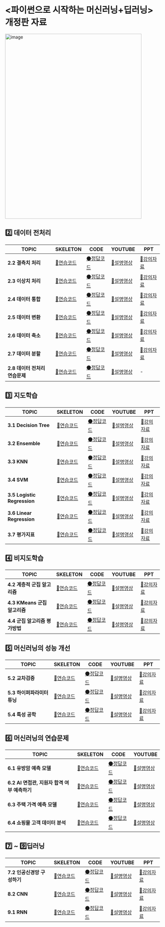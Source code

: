 # <파이썬으로 시작하는 머신러닝+딥러닝> 개정판 자료

<img width="444" height="600" alt="image" src="https://github.com/user-attachments/assets/388d2ae6-8b70-49de-bf8f-da83e50dabe0" />


## :two: 데이터 전처리
TOPIC | SKELETON | CODE | YOUTUBE | PPT
---|---|---|---|---
**2.2 결측치 처리** |[:radio_button:연습코드](https://github.com/zzhining/python_ml_dl2/blob/main/2_2_na_exercise_skeleton.ipynb) | [:black_circle:정답코드](https://github.com/zzhining/python_ml_dl2/blob/main/answer/2_2_na_exercise.ipynb) | [:movie_camera:설명영상]() | [:page_facing_up:강의자료]() 
**2.3 이상치 처리** |[:radio_button:연습코드](https://github.com/zzhining/python_ml_dl2/blob/main/2_3_outlier_exercise_skeleton.ipynb) | [:black_circle:정답코드](https://github.com/zzhining/python_ml_dl2/blob/main/answer/2_3_outlier_exercise.ipynb) | [:movie_camera:설명영상]() | [:page_facing_up:강의자료]() 
**2.4 데이터 통합** |[:radio_button:연습코드](https://github.com/zzhining/python_ml_dl2/blob/main/2_4_merge_exercise_skeleton.ipynb) | [:black_circle:정답코드](https://github.com/zzhining/python_ml_dl2/blob/main/answer/2_4_merge_exercise.ipynb) | [:movie_camera:설명영상]() | [:page_facing_up:강의자료]() 
**2.5 데이터 변환** |[:radio_button:연습코드](https://github.com/zzhining/python_ml_dl2/blob/main/2_5_exercise_skeleton.ipynb) | [:black_circle:정답코드](https://github.com/zzhining/python_ml_dl2/blob/main/answer/2_5_exercise.ipynb) | [:movie_camera:설명영상]() | [:page_facing_up:강의자료]() 
**2.6 데이터 축소** |[:radio_button:연습코드](https://github.com/zzhining/python_ml_dl2/blob/main/2_6_exercise_skeleton.ipynb) | [:black_circle:정답코드](https://github.com/zzhining/python_ml_dl2/blob/main/answer/2_6_exercise.ipynb) | [:movie_camera:설명영상]() | [:page_facing_up:강의자료]() 
**2.7 데이터 분할** |[:radio_button:연습코드](https://github.com/zzhining/python_ml_dl2/blob/main/2_7_exercise_skeleton.ipynb) | [:black_circle:정답코드](https://github.com/zzhining/python_ml_dl2/blob/main/answer/2_7_exercise.ipynb) | [:movie_camera:설명영상]() | [:page_facing_up:강의자료]() 
**2.8 데이터 전처리 연습문제** |[:radio_button:연습코드](https://github.com/zzhining/python_ml_dl2/blob/main/2_8_exercise_skeleton.ipynb) | [:black_circle:정답코드](https://github.com/zzhining/python_ml_dl2/blob/main/answer/2_8_exercise.ipynb) | [:movie_camera:설명영상]() | -

## :three: 지도학습
TOPIC | SKELETON | CODE | YOUTUBE | PPT
---|---|---|---|---
**3.1 Decision Tree** |[:radio_button:연습코드](https://github.com/zzhining/python_ml_dl2/blob/main/3_1_decisiontree_exercise_skeleton.ipynb) | [:black_circle:정답코드](https://github.com/zzhining/python_ml_dl2/blob/main/answer/3_1_decisiontree_exercise.ipynb) | [:movie_camera:설명영상]() | [:page_facing_up:강의자료]()
**3.2 Ensemble** |[:radio_button:연습코드](https://github.com/zzhining/python_ml_dl2/blob/main/3_2_ensemble_exercise_skeleton.ipynb) | [:black_circle:정답코드](https://github.com/zzhining/python_ml_dl2/blob/main/answer/3_2_ensemble_exercise.ipynb) | [:movie_camera:설명영상]() | [:page_facing_up:강의자료]() 
**3.3 KNN** |[:radio_button:연습코드](https://github.com/zzhining/python_ml_dl2/blob/main/3_3_knn_exercise_skeleton.ipynb) | [:black_circle:정답코드](https://github.com/zzhining/python_ml_dl2/blob/main/answer/3_3_knn_exercise.ipynb) | [:movie_camera:설명영상]() | [:page_facing_up:강의자료]() 
**3.4 SVM** |[:radio_button:연습코드](https://github.com/zzhining/python_ml_dl2/blob/main/3_4_svm_exercise_skeleton.ipynb) | [:black_circle:정답코드](https://github.com/zzhining/python_ml_dl2/blob/main/answer/3_3_knn_exercise.ipynb) | [:movie_camera:설명영상]() | [:page_facing_up:강의자료]() 
**3.5 Logistic Regression** |[:radio_button:연습코드](https://github.com/zzhining/python_ml_dl2/blob/main/3_5_logistic_regression_exercise_skeleton.ipynb) | [:black_circle:정답코드](https://github.com/zzhining/python_ml_dl2/blob/main/answer/3_5_logistic_regression_exercise.ipynb) | [:movie_camera:설명영상]() | [:page_facing_up:강의자료]() 
**3.6 Linear Regression** |[:radio_button:연습코드](https://github.com/zzhining/python_ml_dl2/blob/main/3_6_linear_regression_exercise_skeleton.ipynb) | [:black_circle:정답코드](https://github.com/zzhining/python_ml_dl2/blob/main/answer/3_6_linear_regression_exercise.ipynb) | [:movie_camera:설명영상]() | [:page_facing_up:강의자료]() 
**3.7 평가지표** |[:radio_button:연습코드](https://github.com/zzhining/python_ml_dl2/blob/main/3_7_evaluation_exercise_skeleton.ipynb) | [:black_circle:정답코드](https://github.com/zzhining/python_ml_dl2/blob/main/answer/3_7_evaluation_exercise.ipynb) | [:movie_camera:설명영상]() | [:page_facing_up:강의자료]() 



## :four: 비지도학습
TOPIC | SKELETON | CODE | YOUTUBE | PPT
---|---|---|---|---
**4.2 계층적 군집 알고리즘** |[:radio_button:연습코드](https://github.com/zzhining/python_ml_dl2/blob/main/4_2_agglomerative_clustering_skeleton.ipynb) | [:black_circle:정답코드](https://github.com/zzhining/python_ml_dl2/blob/main/answer/4_2_agglomerative_clustering.ipynb) | [:movie_camera:설명영상]() | [:page_facing_up:강의자료]() 
**4.3 KMeans 군집 알고리즘** |[:radio_button:연습코드](https://github.com/zzhining/python_ml_dl2/blob/main/4_3_kmeans_clustering_skeleton.ipynb) | [:black_circle:정답코드](https://github.com/zzhining/python_ml_dl2/blob/main/answer/4_3_kmeans_clustering.ipynb) | [:movie_camera:설명영상]() | [:page_facing_up:강의자료]() 
**4.4 군집 알고리즘 평가방법** |[:radio_button:연습코드](https://github.com/zzhining/python_ml_dl2/blob/main/4_4_kmeans_silhouettet_skeleton.ipynb) | [:black_circle:정답코드](https://github.com/zzhining/python_ml_dl2/blob/main/answer/4_4_kmeans_silhouettet.ipynb) | [:movie_camera:설명영상]() | [:page_facing_up:강의자료]() 


## :five: 머신러닝의 성능 개선
TOPIC | SKELETON | CODE | YOUTUBE | PPT
---|---|---|---|---
**5.2 교차검증** |[:radio_button:연습코드](https://github.com/zzhining/python_ml_dl2/blob/main/5_2_cross_validation_skeleton.ipynb) | [:black_circle:정답코드](https://github.com/zzhining/python_ml_dl2/blob/main/answer/5_2_cross_validation.ipynb) | [:movie_camera:설명영상]() | [:page_facing_up:강의자료]() 
**5.3 하이퍼파라미터 튜닝** |[:radio_button:연습코드](https://github.com/zzhining/python_ml_dl2/blob/main/5_3_hyperparameter_skeleton.ipynb) | [:black_circle:정답코드](https://github.com/zzhining/python_ml_dl2/blob/main/answer/5_3_hyperparameter.ipynb) | [:movie_camera:설명영상]() | [:page_facing_up:강의자료]() 
**5.4 특성 공학** |[:radio_button:연습코드](https://github.com/zzhining/python_ml_dl2/blob/main/5_4_feature_engineering_skeleton.ipynb) | [:black_circle:정답코드](https://github.com/zzhining/python_ml_dl2/blob/main/answer/5_4_feature_engineering.ipynb) | [:movie_camera:설명영상]() | [:page_facing_up:강의자료]() 


## :six: 머신러닝의 연습문제
TOPIC | SKELETON | CODE | YOUTUBE 
---|---|---|---
**6.1 유방암 예측 모델** |[:radio_button:연습코드](https://github.com/zzhining/python_ml_dl2/blob/main/6_1_breast_cancer_skeleton.ipynb) | [:black_circle:정답코드](https://github.com/zzhining/python_ml_dl2/blob/main/answer/6_1_breast_cancer.ipynb) | [:movie_camera:설명영상]() 
**6.2 AI 면접관, 지원자 합격 여부 예측하기** |[:radio_button:연습코드]() | [:black_circle:정답코드](https://github.com/zzhining/python_ml_dl2/blob/main/answer/6_3_house_price_analysis.ipynb) | [:movie_camera:설명영상]() 
**6.3 주택 가격 예측 모델** |[:radio_button:연습코드](https://github.com/zzhining/python_ml_dl2/blob/main/6_3_house_price_analysis_skeleton.ipynb) | [:black_circle:정답코드]() | [:movie_camera:설명영상]() 
**6.4 쇼핑몰 고객 데이터 분석** |[:radio_button:연습코드](https://github.com/zzhining/python_ml_dl2/blob/main/6_4_customer_analysis_skeleton.ipynb) | [:black_circle:정답코드](https://github.com/zzhining/python_ml_dl2/blob/main/answer/6_4_customer_analysis.ipynb) | [:movie_camera:설명영상]() 


## :seven: ~ :nine:딥러닝
TOPIC | SKELETON | CODE | YOUTUBE | PPT
---|---|---|---|---
**7.2 인공신경망 구성하기** |[:radio_button:연습코드](https://github.com/zzhining/python_ml_dl2/blob/main/7_2_concrete_skeleton.ipynb) | [:black_circle:정답코드](https://github.com/zzhining/python_ml_dl2/blob/main/answer/7_2_concrete.ipynb) | [:movie_camera:설명영상]() | [:page_facing_up:강의자료]()
**8.2 CNN** |[:radio_button:연습코드](https://github.com/zzhining/python_ml_dl2/blob/main/8_1_mnist_classifier_skeleton.ipynb) | [:black_circle:정답코드](https://github.com/zzhining/python_ml_dl2/blob/main/answer/8_1_mnist_classifier.ipynb) | [:movie_camera:설명영상]() | [:page_facing_up:강의자료]()
**9.1 RNN** |[:radio_button:연습코드](https://github.com/zzhining/python_ml_dl2/blob/main/9_1_imdb_classifier_skeleton.ipynb) | [:black_circle:정답코드](https://github.com/zzhining/python_ml_dl2/blob/main/answer/9_1_imdb_classifier.ipynb) | [:movie_camera:설명영상]() | [:page_facing_up:강의자료]()
